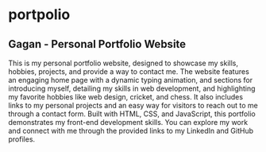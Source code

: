 # portpolio

## Gagan  - Personal Portfolio Website
This is my personal portfolio website, designed to showcase my skills, hobbies, projects, and provide a way to contact me. The website features an engaging home page with a dynamic typing animation, and sections for introducing myself, detailing my skills in web development, and highlighting my favorite hobbies like web design, cricket, and chess. It also includes links to my personal projects and an easy way for visitors to reach out to me through a contact form. Built with HTML, CSS, and JavaScript, this portfolio demonstrates my front-end development skills. You can explore my work and connect with me through the provided links to my LinkedIn and GitHub profiles.
  
 
